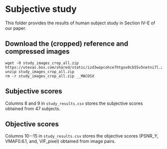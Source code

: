 # Subjective study

This folder provides the results of human subject study in Section IV-E of our paper.

## Download the (cropped) reference and compressed images
```
wget -O study_images_crop_all.zip https://utexas.box.com/shared/static/izd3wopcohce7htgox0cb55v5netni7l.zip
unzip study_images_crop_all.zip
rm -r study_images_crop_all.zip __MACOSX
```

## Subjective scores
Columns 8 and 9 in `study_results.csv` stores the subjective scores obtained from 47 subjects.

## Objective scores
Columns 10--15 in `study_results.csv` stores the objective scores (PSNR_Y, VMAF0.6.1, and, VIF_pixel) obtained from image pairs.
